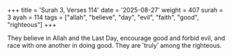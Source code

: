 +++
title = 'Surah 3, Verses 114'
date = '2025-08-27'
weight = 407
surah = 3
ayah = 114
tags = ["allah", "believe", "day", "evil", "faith", "good", "righteous"]
+++

They believe in Allah and the Last Day, encourage good and forbid evil, and race with one another in doing good. They are ˹truly˺ among the righteous.